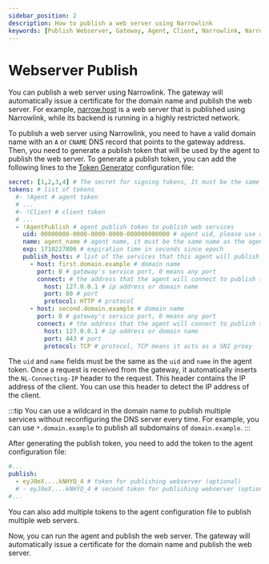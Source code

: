 ```yaml
---
sidebar_position: 2
description: How to publish a web server using Narrowlink
keywords: [Publish Webserver, Gateway, Agent, Client, Narrowlink, Narrow, Link, Networking, Internet, Security, Privacy, Open Source, Self-hosted, Tutorial, How-to, Guide, Nat, Firewall, Proxy, Reverse Proxy, Tunnel]
---
```


# Webserver Publish

You can publish a web server using Narrowlink. The gateway will automatically issue a certificate for the domain name and publish the web server. For example, [narrow.host](https://narrow.host) is a web server that is published using Narrowlink, while its backend is running in a highly restricted network.


To publish a web server using Narrowlink, you need to have a valid domain name with an `A` or `CNAME` DNS record that points to the gateway address. Then, you need to generate a publish token that will be used by the agent to publish the web server. To generate a publish token, you can add the following lines to the [Token Generator](/docs/token-generator) configuration file:

```yaml
secret: [1,2,3,4] # The secret for signing tokens, It must be the same as the gateway token secret, it is as byte array
tokens: # list of tokens
  #- !Agent # agent token
  # ...
  #- !Client # client token
  # ...
  - !AgentPublish # agent publish token to publish web services
    uid: 00000000-0000-0000-0000-000000000000 # agent uid, please use a unique uid for each user
    name: agent_name # agent name, it must be the same name as the agent name in the agent token
    exp: 1710227806 # expiration time in seconds since epoch
    publish_hosts: # list of the services that this agent will publish
      - host: first.domain.example # domain name
        port: 0 # gateway's service port, 0 means any port
        connect: # the address that the agent will connect to publish the service
          host: 127.0.0.1 # ip address or domain name
          port: 80 # port
          protocol: HTTP # protocol
      - host: second.domain.example # domain name
        port: 0 # gateway's service port, 0 means any port
        connect: # the address that the agent will connect to publish the service
          host: 127.0.0.1 # ip address or domain name
          port: 443 # port
          protocol: TCP # protocol, TCP means it acts as a SNI proxy
```


The `uid` and `name` fields must be the same as the `uid` and `name` in the agent token. Once a request is received from the gateway, it automatically inserts the `NL-Connecting-IP` header to the request. This header contains the IP address of the client. You can use this header to detect the IP address of the client.

:::tip
You can use a wildcard in the domain name to publish multiple services without reconfiguring the DNS server every time. For example, you can use `*.domain.example` to publish all subdomains of
`domain.example`.
:::

After generating the publish token, you need to add the token to the agent configuration file:

```yaml
#...
publish:
  - eyJ0eX....kNHYQ_4 # token for publishing webserver (optional)
  # - eyJ0eX....kNHYQ_4 # second token for publishing webserver (optional)
#...
```
You can also add multiple tokens to the agent configuration file to publish multiple web servers.

Now, you can run the agent and publish the web server. The gateway will automatically issue a certificate for the domain name and publish the web server.
